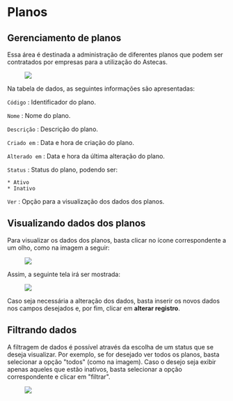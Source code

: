 # Planos

## Gerenciamento de planos

Essa área é destinada a administração de diferentes planos que podem ser contratados por empresas para a utilização do Astecas.

<figure class="images">
    <img src="../../../../assets/prints-operacional/dashboard.jpg" />
</figure>

Na tabela de dados, as seguintes informações são apresentadas:

`Código`
: Identificador do plano.

`Nome`
: Nome do plano.

`Descrição`
: Descrição do plano.

`Criado em`
: Data e hora de criação do plano.

`Alterado em`
: Data e hora da última alteração do plano.

`Status`
: Status do plano, podendo ser:

    * Ativo
    * Inativo
    
`Ver`
: Opção para a visualização dos dados dos planos.

## Visualizando dados dos planos

Para visualizar os dados dos planos, basta clicar no ícone correspondente a um olho, como na imagem a seguir:

<figure class="images">
    <img src="../../../../assets/prints-operacional/modulos-olho.jpg" />
</figure>

Assim, a seguinte tela irá ser mostrada:

<figure class="images">
    <img src="../../../../assets/prints-operacional/planos-visualizando.jpg" />
</figure>

Caso seja necessária a alteração dos dados, basta inserir os novos dados nos campos desejados e, por fim, clicar em **alterar registro**.

## Filtrando dados

A filtragem de dados é possível através da escolha de um status que se deseja visualizar. Por exemplo, se for desejado ver todos os planos, basta selecionar a opção "todos" (como na imagem). Caso o desejo seja exibir apenas aqueles que estão inativos, basta selecionar a opção correspondente e clicar em "filtrar".

<figure class="images">
    <img src="../../../../assets/prints-operacional/planos-filtro.jpg" />
</figure>